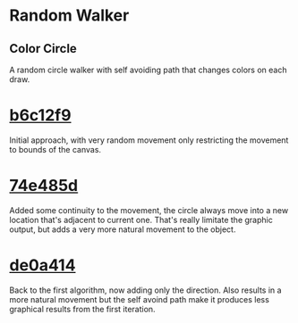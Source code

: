 # Random Walker
## Color Circle
A random circle walker with self avoiding path that changes colors on each draw.

# [b6c12f9](https://github.com/koz/processing-experiments/commit/b6c12f9a05767f0d3398eac2bcf7d65258dacbba)
Initial approach, with very random movement only restricting the movement to bounds of the canvas.

# [74e485d](https://github.com/koz/processing-experiments/commit/74e485d5481098f2e9582bb2c909d82c886038ad)
Added some continuity to the movement, the circle always move into a new location that's adjacent to current one. That's really limitate the graphic output, but adds a very more natural movement to the object.

# [de0a414](https://github.com/koz/processing-experiments/commit/de0a414bc9bebc7c3ba467176ab26400e1f145f2)
Back to the first algorithm, now adding only the direction. Also results in a more natural movement but the self avoind path make it produces less graphical results from the first iteration.